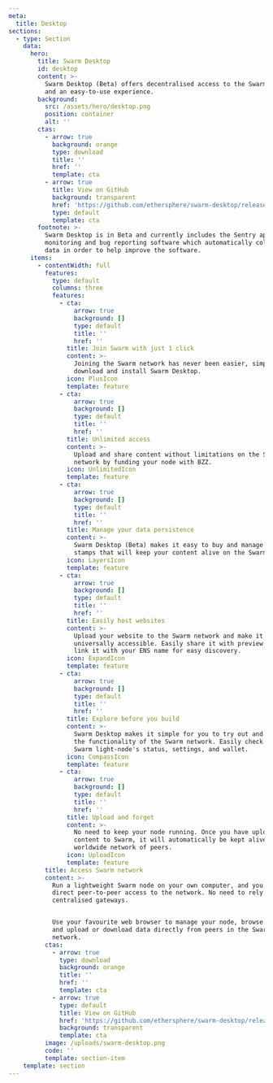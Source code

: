 ```yaml
---
meta:
  title: Desktop
sections:
  - type: Section
    data:
      hero:
        title: Swarm Desktop
        id: desktop
        content: >-
          Swarm Desktop (Beta) offers decentralised access to the Swarm network
          and an easy-to-use experience.
        background:
          src: /assets/hero/desktop.png
          position: container
          alt: ''
        ctas:
          - arrow: true
            background: orange
            type: download
            title: ''
            href: ''
            template: cta
          - arrow: true
            title: View on GitHub
            background: transparent
            href: 'https://github.com/ethersphere/swarm-desktop/releases'
            type: default
            template: cta
        footnote: >-
          Swarm Desktop is in Beta and currently includes the Sentry application
          monitoring and bug reporting software which automatically collects
          data in order to help improve the software.
      items:
        - contentWidth: full
          features:
            type: default
            columns: three
            features:
              - cta:
                  arrow: true
                  background: []
                  type: default
                  title: ''
                  href: ''
                title: Join Swarm with just 1 click
                content: >-
                  Joining the Swarm network has never been easier, simply
                  download and install Swarm Desktop.
                icon: PlusIcon
                template: feature
              - cta:
                  arrow: true
                  background: []
                  type: default
                  title: ''
                  href: ''
                title: Unlimited access
                content: >-
                  Upload and share content without limitations on the Swarm
                  network by funding your node with BZZ.
                icon: UnlimitedIcon
                template: feature
              - cta:
                  arrow: true
                  background: []
                  type: default
                  title: ''
                  href: ''
                title: Manage your data persistence
                content: >-
                  Swarm Desktop (Beta) makes it easy to buy and manage the
                  stamps that will keep your content alive on the Swarm network.
                icon: LayersIcon
                template: feature
              - cta:
                  arrow: true
                  background: []
                  type: default
                  title: ''
                  href: ''
                title: Easily host websites
                content: >-
                  Upload your website to the Swarm network and make it
                  universally accessible. Easily share it with preview URLs, or
                  link it with your ENS name for easy discovery.
                icon: ExpandIcon
                template: feature
              - cta:
                  arrow: true
                  background: []
                  type: default
                  title: ''
                  href: ''
                title: Explore before you build
                content: >-
                  Swarm Desktop makes it simple for you to try out and explore
                  the functionality of the Swarm network. Easily check your
                  Swarm light-node's status, settings, and wallet.
                icon: CompassIcon
                template: feature
              - cta:
                  arrow: true
                  background: []
                  type: default
                  title: ''
                  href: ''
                title: Upload and forget
                content: >-
                  No need to keep your node running. Once you have uploaded your
                  content to Swarm, it will automatically be kept alive by a
                  worldwide network of peers.
                icon: UploadIcon
                template: feature
          title: Access Swarm network
          content: >-
            Run a lightweight Swarm node on your own computer, and you'll have
            direct peer-to-peer access to the network. No need to rely on
            centralised gateways.


            Use your favourite web browser to manage your node, browse websites,
            and upload or download data directly from peers in the Swarm
            network.
          ctas:
            - arrow: true
              type: download
              background: orange
              title: ''
              href: ''
              template: cta
            - arrow: true
              type: default
              title: View on GitHub
              href: 'https://github.com/ethersphere/swarm-desktop/releases'
              background: transparent
              template: cta
          image: /uploads/swarm-desktop.png
          code: ''
          template: section-item
    template: section
---
```


